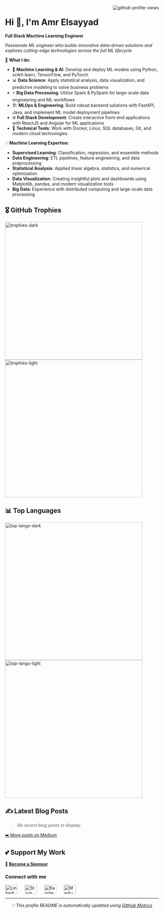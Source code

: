 <img align="right" src="https://komarev.com/ghpvc/?username=amrelsayyad&label=Profile%20views&color=0e75b6&style=flat" alt="github-profile-views">

# Hi 👋, I'm Amr Elsayyad

**Full Stack Machine Learning Engineer**

_Passionate ML engineer who builds innovative data-driven solutions and explores cutting-edge technologies across the full ML lifecycle_

🔧 **What I do:**

- 🤖 **Machine Learning & AI**: Develop and deploy ML models using Python, scikit-learn, TensorFlow, and PyTorch
- 📊 **Data Science**: Apply statistical analysis, data visualization, and predictive modeling to solve business problems
- ⚡ **Big Data Processing**: Utilize Spark & PySpark for large-scale data engineering and ML workflows
- 🏗️ **MLOps & Engineering**: Build robust backend solutions with FastAPI, Java, and implement ML model deployment pipelines
- 🌐 **Full Stack Development**: Create interactive front-end applications with ReactJS and Angular for ML applications
- 🔧 **Technical Tools**: Work with Docker, Linux, SQL databases, Git, and modern cloud technologies

💡 **Machine Learning Expertise:**

- **Supervised Learning**: Classification, regression, and ensemble methods
- **Data Engineering**: ETL pipelines, feature engineering, and data preprocessing
- **Statistical Analysis**: Applied linear algebra, statistics, and numerical optimization
- **Data Visualization**: Creating insightful plots and dashboards using Matplotlib, pandas, and modern visualization tools
- **Big Data**: Experience with distributed computing and large-scale data processing

## 🎖️ GitHub Trophies

<a href="https://github-profile-trophy.vercel.app/?username=amrelsayyad&column=3&theme=darkhub#gh-dark-mode-only">
  <img src="https://github-profile-trophy.vercel.app/?username=amrelsayyad&column=3&theme=darkhub" alt="trophies-dark" style="width: 450px;">
</a>
<a href="https://github-profile-trophy.vercel.app/?username=amrelsayyad&column=3&theme=flat#gh-light-mode-only">
  <img src="https://github-profile-trophy.vercel.app/?username=amrelsayyad&column=3&theme=flat" alt="trophies-light" style="width: 450px;">
</a>

## 📊 Top Languages

<a href="https://github-readme-stats.vercel.app/api/top-langs?username=amrelsayyad&layout=compact&hide=makefile,cmake,shell,yacc,lex,powershell,batchfile&theme=dark#gh-dark-mode-only">
  <img src="https://github-readme-stats.vercel.app/api/top-langs?username=amrelsayyad&layout=compact&hide=makefile,cmake,shell,yacc,lex,powershell,batchfile&theme=dark" alt="top-langs-dark" style="width: 450px;">
</a>
<a href="https://github-readme-stats.vercel.app/api/top-langs?username=amrelsayyad&layout=compact&hide=makefile,cmake,shell,yacc,lex,powershell,batchfile&theme=default#gh-light-mode-only">
  <img src="https://github-readme-stats.vercel.app/api/top-langs?username=amrelsayyad&layout=compact&hide=makefile,cmake,shell,yacc,lex,powershell,batchfile&theme=default" alt="top-langs-light" style="width: 450px;">
</a>



## ✍️ Latest Blog Posts


  > _No recent blog posts to display._
  > 

[➡️ More posts on Medium](https://medium.com/@AmrElsayyad)




## 💕 Support My Work

**💝 [Become a Sponsor](https://github.com/sponsors/AmrElsayyad)**



### Connect with me

<div align="left" style="width:100%;">
  <a href="https://linkedin.com/in/amrelsayyad" target="blank"><img align="center" src="https://raw.githubusercontent.com/rahuldkjain/github-profile-readme-generator/master/src/images/icons/Social/linked-in-alt.svg" alt="LinkedIn" height="30" width="40" style="margin-right:20px"/></a>
  <a href="https://stackoverflow.com/users/15553044" target="blank"><img align="center" src="https://raw.githubusercontent.com/rahuldkjain/github-profile-readme-generator/master/src/images/icons/Social/stack-overflow.svg" alt="Stack Overflow" height="30" width="40" style="margin-right:20px"/></a>
  <a href="https://kaggle.com/amrelsayyad" target="blank"><img align="center" src="https://raw.githubusercontent.com/rahuldkjain/github-profile-readme-generator/master/src/images/icons/Social/kaggle.svg" alt="Kaggle" height="30" width="40" style="margin-right:20px"/></a>
  <a href="https://medium.com/@amrelsayyad" target="blank"><img align="center" src="https://raw.githubusercontent.com/rahuldkjain/github-profile-readme-generator/master/src/images/icons/Social/medium.svg" alt="Medium" height="30" width="40" style="margin-right:20px"/></a>
</div>

---

<div align="center">
  <i>💡 This profile README is automatically updated using <a href="https://github.com/lowlighter/metrics">GitHub Metrics</a></i>
</div>
